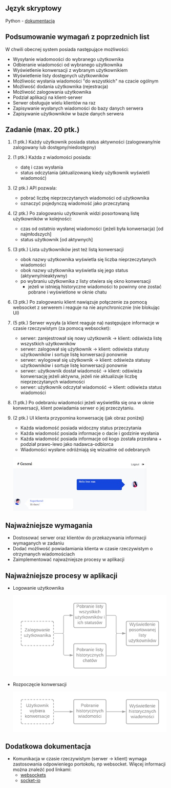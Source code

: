 ## Język skryptowy

Python - [dokumentacja](https://docs.python.org/3/tutorial/index.html)

## Podsumowanie wymagań z poprzednich list

W chwili obecnej system posiada następujące możliwości:
- Wysyłanie wiadomoości do wybranego użytkownika
- Odbieranie wiadomości od wybranego użytkownika
- Wyświetlenie konwersacji z wybranym użytkownikiem
- Wyświetlenie listy dostępnych użytkowników
- Możliwośc wysłania wiadomości "do wszystkich" na czacie ogólnym
- Możliwość dodania użytkownika (rejestracja)
- Możliwość zalogowania użytkownika
- Podział aplikacji na klient-serwer
- Serwer obsługuje wielu klientów na raz
- Zapisywanie wysłanych wiadomości do bazy danych serwera
- Zapisywanie użytkowników w bazie danych serwera

## Zadanie (max. 20 ptk.)

1. (1 ptk.) Każdy użytkownik posiada status aktywności (zalogowany/nie zalogowany lub dostępny/niedostępny)

2. (1 ptk.) Każda z wiadomości posiada:
    - datę i czas wysłania
    - status odczytania (aktualizowaną kiedy użytkownik wyświetli wiadomość)

3. (2 ptk.) API pozwala:
    - pobrać liczbę nieprzeczytanych wiadomości od użytkownika
    - oznaczyć pojedynczą wiadomość jako przeczytaną

4. (2 ptk.) Po zalogowaniu użytkownik widzi posortowaną listę użytkowników w kolejności:
    - czas od ostatnio wysłanej wiadomości (jeżeli była konwersacja) [od najmłodszych]
    - status użytkownik [od aktywnych]

5. (3 ptk.) Lista użytkowników jest też listą konwersacji
    - obok nazwy użytkownika wyświetla się liczba nieprzeczytanych wiadomości
    - obok nazwy użytkownika wyświetla się jego status (aktywny/nieaktywny)
    - po wybraniu użytkownika z listy otwiera się okno konwersacji
        - jeżeli w istnieją historyczne wiadomości to powinny one zostać pobrane i wyświetlone w oknie chatu

6. (3 ptk.) Po zalogowaniu klient nawiązuje połączenie za pomocą websocket z serwerem i reaguje na nie asynchronicznie (nie blokując UI)

7. (5 ptk.) Serwer wysyła (a klient reaguje na) następujące informacje w czasie rzeczywistym (za pomocą websocket):
    - serwer: zarejestrował się nowy użytkownik -> klient: odświeża listę wszystkich użytkowników
    - serwer: zalogował się użytkownik -> klient: odświeża statusy użytkowników i sortuje listę konwersacji ponownie
    - serwer: wylogował się użytkownik -> klient: odświeża statusy użytkowników i sortuje listę konwersacji ponownie
    - serwer: użytkownik dostał wiadomość -> klient: odświeża konwersację jeżeli aktywna, jeżeli nie aktualizuje liczbę nieprzeczytanych wiadomości
    - serwer: użytkownik odczytał wiadomość -> klient: odświeża status wiadomości

8. (1 ptk.) Po odebraniu wiadomości jeżeli wyświetliła się ona w oknie konwersacji, klient powiadamia serwer o jej przeczytaniu.

9. (2 ptk.) UI klienta przypomina konwersację (jak obraz poniżej)
    - Każda wiadomość posiada widoczny status przeczytania
    - Każda wiadomość posiada informacje o dacie i godzinie wysłania
    - Każda wiadomość posiada informacje od kogo została przesłana + podział prawo-lewo jako nadawca-odbiorca
    - Wiadomości wysłane odróżniają się wizualnie od odebranych

    ![chat](./docs/chat.png)

## Najważniejsze wymagania

- Dostosować serwer oraz klientów do przekazywania informacji wymaganych w zadaniu
- Dodać możliwość powiadamiania klienta w czasie rzeczywistym o otrzymanych wiadomościach
- Zaimplementować najważniejsze procesy w aplikacji

## Najważniejsze procesy w aplikacji

- Logowanie użytkownika

    ![login](./docs/login.png)

- Rozpoczęcie konwersacji

    ![conversation-start](./docs/conversation-start.png)

## Dodatkowa dokumentacja

- Komunikacja w czasie rzeczywistym (serwer -> klient) wymaga zastosowania odpowieniego portokołu, np websocket. Więcej informacji można znaleźć pod linkami:
  - [websockets](https://websockets.readthedocs.io/en/stable/intro.html)
  - [socket-io](https://tutorialedge.net/python/python-socket-io-tutorial/)
